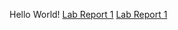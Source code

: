 Hello World!
[Lab Report 1](lab_report_1_week_2.html)
[Lab Report 1](https://Robintianqili.github.io/cse15l-lab-reports/lab-report-1-week-2.html)
